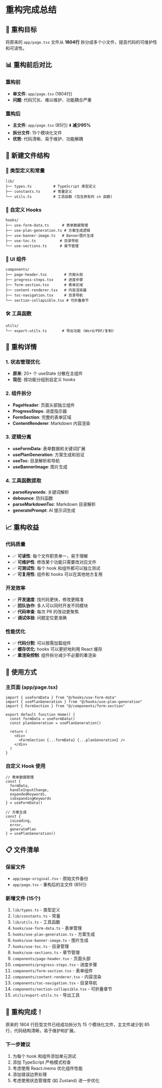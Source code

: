 # 重构完成总结

## 🎯 重构目标
将原来的 `app/page.tsx` 文件从 **1804行** 拆分成多个小文件，提高代码的可维护性和可读性。

## 📊 重构前后对比

### 重构前
- **单文件**: `app/page.tsx` (1804行)
- **问题**: 代码冗长、难以维护、功能耦合严重

### 重构后
- **主文件**: `app/page.tsx` (85行) ⬇️ **减少95%**
- **拆分文件**: 15个模块化文件
- **优势**: 代码清晰、易于维护、功能解耦

## 📁 新建文件结构

### 🔧 类型定义和常量
```
lib/
├── types.ts          # TypeScript 类型定义
├── constants.ts      # 常量定义
└── utils.ts          # 工具函数 (包含原有的 cn 函数)
```

### 🎣 自定义 Hooks
```
hooks/
├── use-form-data.ts      # 表单数据管理
├── use-plan-generation.ts # 方案生成逻辑
├── use-banner-image.ts   # Banner图片生成
├── use-toc.ts           # 目录导航
└── use-sections.ts      # 章节管理
```

### 🧩 UI 组件
```
components/
├── page-header.tsx        # 页面头部
├── progress-steps.tsx     # 进度步骤
├── form-section.tsx       # 表单区域
├── content-renderer.tsx   # 内容渲染器
├── toc-navigation.tsx     # 目录导航
└── section-collapsible.tsx # 可折叠章节
```

### 🛠️ 工具函数
```
utils/
└── export-utils.ts       # 导出功能 (Word/PDF/复制)
```

## 🔄 重构详情

### 1. 状态管理优化
- **原来**: 20+ 个 useState 分散在主组件
- **现在**: 按功能分组到自定义 hooks

### 2. 组件拆分
- **PageHeader**: 页面头部独立组件
- **ProgressSteps**: 进度指示器
- **FormSection**: 完整的表单区域
- **ContentRenderer**: Markdown 内容渲染

### 3. 逻辑分离
- **useFormData**: 表单数据和关键词扩展
- **usePlanGeneration**: 方案生成和验证
- **useToc**: 目录解析和导航
- **useBannerImage**: 图片生成

### 4. 工具函数提取
- **parseKeywords**: 关键词解析
- **debounce**: 防抖函数
- **parseMarkdownToc**: Markdown 目录解析
- **generatePrompt**: AI 提示词生成

## 📈 重构收益

### 代码质量
- ✅ **可读性**: 每个文件职责单一，易于理解
- ✅ **可维护性**: 修改某个功能只需要改对应文件
- ✅ **可测试性**: 每个 hook 和组件都可以独立测试
- ✅ **可复用性**: 组件和 hooks 可以在其他地方复用

### 开发效率
- ✅ **开发速度**: 找代码更快，修改更精准
- ✅ **团队协作**: 多人可以同时开发不同模块
- ✅ **代码审查**: 每次 PR 的改动更聚焦
- ✅ **调试体验**: 问题定位更准确

### 性能优化
- ✅ **代码分割**: 可以按需加载组件
- ✅ **缓存优化**: hooks 可以更好地利用 React 缓存
- ✅ **重渲染控制**: 组件拆分减少不必要的重渲染

## 🔧 使用方式

### 主页面 (app/page.tsx)
```tsx
import { useFormData } from "@/hooks/use-form-data"
import { usePlanGeneration } from "@/hooks/use-plan-generation"
import { FormSection } from "@/components/form-section"

export default function Home() {
  const formData = useFormData()
  const planGeneration = usePlanGeneration()
  
  return (
    <div>
      <FormSection {...formData} {...planGeneration} />
    </div>
  )
}
```

### 自定义 Hook 使用
```tsx
// 表单数据管理
const {
  formData,
  handleInputChange,
  expandedKeywords,
  isExpandingKeywords
} = useFormData()

// 方案生成
const {
  isLoading,
  error,
  generatePlan
} = usePlanGeneration()
```

## 📋 文件清单

### 保留文件
- `app/page-original.tsx` - 原始文件备份
- `app/page.tsx` - 重构后的主文件 (85行)

### 新增文件 (15个)
1. `lib/types.ts` - 类型定义
2. `lib/constants.ts` - 常量
3. `lib/utils.ts` - 工具函数
4. `hooks/use-form-data.ts` - 表单管理
5. `hooks/use-plan-generation.ts` - 方案生成
6. `hooks/use-banner-image.ts` - 图片生成
7. `hooks/use-toc.ts` - 目录管理
8. `hooks/use-sections.ts` - 章节管理
9. `components/page-header.tsx` - 页面头部
10. `components/progress-steps.tsx` - 进度步骤
11. `components/form-section.tsx` - 表单组件
12. `components/content-renderer.tsx` - 内容渲染
13. `components/toc-navigation.tsx` - 目录导航
14. `components/section-collapsible.tsx` - 可折叠章节
15. `utils/export-utils.ts` - 导出工具

## 🎉 重构完成！

原来的 1804 行巨型文件已经成功拆分为 15 个模块化文件，主文件减少到 85 行，代码结构清晰，易于维护和扩展。

### 下一步建议
1. 为每个 hook 和组件添加单元测试
2. 添加 TypeScript 严格模式检查
3. 考虑使用 React.memo 优化组件性能
4. 添加错误边界处理
5. 考虑使用状态管理库 (如 Zustand) 进一步优化